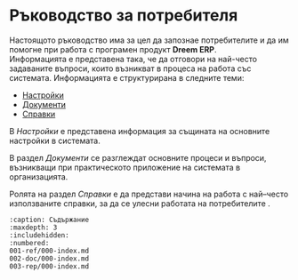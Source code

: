 # Ръководство за потребителя

Настоящото ръководство има за цел да запознае потребителите и да им помогне при работа с програмен продукт **Dreem ERP**.  
Информацията е представена така, че да отговори на най-често задаваните въпроси, които възникват в процеса на работа със системата.
Информацията е структурирана в следните теми:

 - [Настройки](001-ref/000-index.md)
 - [Документи](002-docs/000-index.md)
 - [Справки](003-rep/000-index.md)

В *Настройки* е представена информация за същината на основните настройки в системата.

В раздел *Документи* се разглеждат основните процеси и въпроси, възникващи при практическото приложение на системата в организацията.

Ролята на раздел *Справки* е да представи начина на работа с най–често използваните справки, за да се улесни работата на потребителите .

```{toctree}
:caption: Съдържание
:maxdepth: 3
:includehidden:
:numbered:
001-ref/000-index.md
002-doc/000-index.md
003-rep/000-index.md
```
